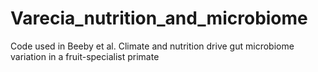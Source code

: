 # Varecia_nutrition_and_microbiome

Code used in Beeby et al. Climate and nutrition drive gut microbiome variation in a fruit-specialist primate

